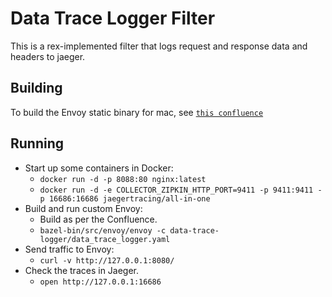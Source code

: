 # Data Trace Logger Filter

This is a rex-implemented filter that logs request and response data and headers to jaeger.

## Building

To build the Envoy static binary for mac, see [`this confluence`](https://rexproduct.atlassian.net/wiki/spaces/EN/pages/1015644223/Building+Istio+and+Envoy)

## Running

* Start up some containers in Docker:
    - `docker run -d -p 8088:80 nginx:latest`
    - `docker run -d -e COLLECTOR_ZIPKIN_HTTP_PORT=9411 -p 9411:9411 -p 16686:16686 jaegertracing/all-in-one`
* Build and run custom Envoy:
    - Build as per the Confluence.
    - `bazel-bin/src/envoy/envoy -c data-trace-logger/data_trace_logger.yaml`
* Send traffic to Envoy:
    - `curl -v http://127.0.0.1:8080/`
* Check the traces in Jaeger.
    - `open http://127.0.0.1:16686`

